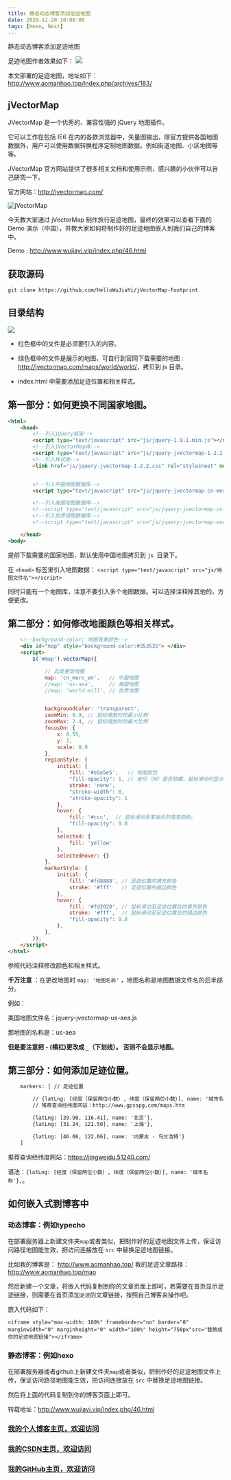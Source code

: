 ```yaml
---
title: 静态动态博客添加足迹地图
date: 2020-12-20 10:08:00
tags: [Hexo, Next]
---
```

 
静态动态博客添加足迹地图
<!--more-->

足迹地图作者效果如下：
![](http://wx1.sinaimg.cn/large/cf5b72a1ly1fvv1gupvz0j20xx0op760.jpg)

本文部署的足迹地图，地址如下：
http://www.aomanhao.top/index.php/archives/183/

## jVectorMap

JVectorMap 是一个优秀的、兼容性强的 jQuery 地图插件。

它可以工作在包括 IE6 在内的各款浏览器中，矢量图输出，除官方提供各国地图数据外，用户可以使用数据转换程序定制地图数据。例如街道地图、小区地图等等。

JVectorMap 官方网站提供了很多相关文档和使用示例，感兴趣的小伙伴可以自己研究一下。

官方网站：<http://jvectormap.com/>

![jVectorMap](https://img-blog.nos-eastchina1.126.net/blog/blog_jvectormap.jpg)

今天教大家通过 jVectorMap 制作旅行足迹地图，最终的效果可以查看下面的 Demo 演示（中国），并教大家如何将制作好的足迹地图嵌入到我们自己的博客中。

Demo : <http://www.wujiayi.vip/index.php/46.html>

## 获取源码

```
git clone https://github.com/HelloWuJiaYi/jVectorMap-Footprint
```

## 目录结构

![](https://img-blog.nos-eastchina1.126.net/blog/blog_jvectormap_2.jpg)

- 红色框中的文件是必须要引入的内容。

- 绿色框中的文件是展示的地图，可自行到官网下载需要的地图 : <http://jvectormap.com/maps/world/world/>，拷贝到 js 目录。

- index.html 中需要添加足迹位置和相关样式。

 
## 第一部分：如何更换不同国家地图。
 
```html
<html>
	<head>
		<!--引入jQuery框架-->
		<script type="text/javascript" src="js/jquery-1.9.1.min.js"></script>
		<!--引入jVectorMap库-->
		<script type="text/javascript" src="js/jquery-jvectormap-1.2.2.min.js"></script>
		<!--引入样式表-->
		<link href="js/jquery-jvectormap-1.2.2.css" rel="stylesheet" media="screen">


		<!--引入中国地图数据库-->
		<script type="text/javascript" src="js/jquery-jvectormap-cn-merc-en.js"></script>

		<!--引入美国地图数据库-->
		<!--script type="text/javascript" src="js/jquery-jvectormap-us-aea.js"></script-->
		<!--引入世界地图数据库-->
		<!--script type="text/javascript" src="js/jquery-jvectormap-world-mill.js"></script-->

	</head>
<body>
```
提前下载需要的国家地图，默认使用中国地图拷贝到 `js `目录下。

在 `<head>` 标签里引入地图数据： `<script type="text/javascript" src="js/地图文件名"></script>`

同时只能有一个地图库，注意不要引入多个地图数据。可以选择注释掉其他的，方便更改。

## 第二部分：如何修改地图颜色等相关样式。


```html
	<!--background-color: 地图背景颜色-->
	<div id="map" style="background-color:#353535"> </div>
	<script>
		$('#map').vectorMap({

			// 此处更改地图
			map: 'cn_merc_en',   // 中国地图
			//map: 'us-aea',     // 美国地图
			//map: 'world-mill', // 世界地图


			backgroundColor: 'transparent',
			zoomMin: 0.9, // 鼠标缩放时的最小比例
			zoomMax: 2.4, // 鼠标缩放时的最大比例
			focusOn: {
				x: 0.55,
				y: 2,
				scale: 0.9
			},
			regionStyle: {
				initial: {
					fill: '#e5e5e5',   // 地图颜色
					"fill-opacity": 1, // 省份（州）是否隐藏，鼠标滑动时显示; 1：显示，2：隐藏。
					stroke: 'none',
					"stroke-width": 0,
					"stroke-opacity": 1
				},
				hover: {
					fill: '#ccc',  // 鼠标滑动至某省份的高亮颜色。
					"fill-opacity": 0.8
				},
				selected: {
					fill: 'yellow'
				},
				selectedHover: {}
			},
			markerStyle: {
		        initial: {
		            fill: '#fd8888', // 足迹位置的填充颜色
		            stroke: '#fff'   // 足迹位置的描边颜色
		        },
				hover: {
					fill: '#fd2020', // 鼠标滑动至足迹位置后的填充颜色
					stroke: '#fff',  // 鼠标滑动至足迹位置后的描边颜色
					"fill-opacity": 0.8
				},
		    },
		});
	</script>
</html>

```
参照代码注释修改颜色和相关样式。

**千万注意** ：在更改地图时 `map: '地图名称'`  ，地图名称是地图数据文件名的后半部分。

例如：

美国地图文件名：jquery-jvectormap-us-aea.js

那地图的名称是：us-aea

**但是要注意把 `-` (横杠)更改成 `_`（下划线）。 否则不会显示地图。**

## 第三部分：如何添加足迹位置。

```html
	markers: [ // 足迹位置

		// {latLng: [经度（保留两位小数）, 纬度（保留两位小数）], name: '城市名称'},
		// 推荐查询经纬度网站：http://www.gpsspg.com/maps.htm

		{latLng: [39.90, 116.41], name: '北京'},
		{latLng: [31.24, 121.50], name: '上海'},

		{latLng: [46.06, 122.06], name: '内蒙古 - 乌兰浩特'}
	]

```

推荐查询经纬度网站：https://jingweidu.51240.com/

语法：`{latLng: [经度（保留两位小数）, 纬度（保留两位小数）], name: '城市名称'},`。

## 如何嵌入式到博客中


### 动态博客：例如typecho
在部署服务器上新建文件夹`map`或者类似，把制作好的足迹地图文件上传，保证访问路径地图能生效，把访问连接放在 `src` 中替换足迹地图链接。

比如我的博客是： http://www.aomanhao.top/
我的足迹文章路径： http://www.aomanhao.top/map

然后新建一个文章，将嵌入代码复制到你的文章页面上即可，若需要在首页显示足迹链接，则需要在首页添加`足迹`的文章链接，按照自己博客来操作吧。

嵌入代码如下：

```
<iframe style="max-width: 100%" frameborder="no" border="0" marginwidth="0" marginheight="0" width="100%" height="750px"src="替换成你的足迹地图链接"></iframe>

```

### 静态博客：例如hexo
在部署服务器或者github上新建文件夹`map`或者类似，把制作好的足迹地图文件上传，保证访问路径地图能生效，把访问连接放在 `src` 中替换足迹地图链接。

然后将上面的代码复制到你的博客页面上即可。





转载地址：http://www.wujiayi.vip/index.php/46.html




### [我的个人博客主页，欢迎访问](http://www.aomanhao.top/)
### [我的CSDN主页，欢迎访问](https://blog.csdn.net/Aoman_Hao)
### [我的GitHub主页，欢迎访问](https://github.com/AomanHao)